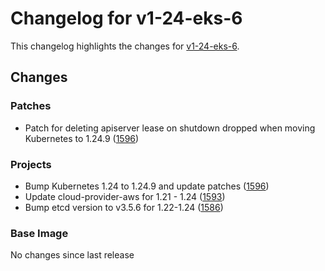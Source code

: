 # Changelog for v1-24-eks-6

This changelog highlights the changes for [v1-24-eks-6](https://github.com/aws/eks-distro/tree/v1-24-eks-6).

## Changes

### Patches
* Patch for deleting apiserver lease on shutdown dropped when moving Kubernetes to 1.24.9 ([1596](https://github.com/aws/eks-distro/pull/1596))

### Projects
* Bump Kubernetes 1.24 to 1.24.9 and update patches ([1596](https://github.com/aws/eks-distro/pull/1596))
* Update cloud-provider-aws for 1.21 - 1.24 ([1593](https://github.com/aws/eks-distro/pull/1593))
* Bump etcd version to v3.5.6 for 1.22-1.24 ([1586](https://github.com/aws/eks-distro/pull/1586))

### Base Image
No changes since last release

